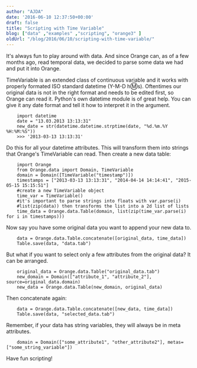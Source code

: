 ```yaml
---
author: "AJDA"
date: '2016-06-10 12:37:50+00:00'
draft: false
title: "Scripting with Time Variable"
blog: ["data" ,"examples" ,"scripting", "orange3" ]
oldUrl: "/blog/2016/06/10/scripting-with-time-variable/"
---
```


It's always fun to play around with data. And since Orange can, as of a few months ago, read temporal data, we decided to parse some data we had and put it into Orange.

TimeVariable is an extended class of continuous variable and it works with properly formated ISO standard datetime (Y-M-D h:m:s). Oftentimes our original data is not in the right format and needs to be edited first, so Orange can read it. Python's own datetime module is of great help. You can give it any date format and tell it how to interpret it in the argument.

```
    import datetime
    date = "13.03.2013 13:13:31"
    new_date = str(datetime.datetime.strptime(date, "%d.%m.%Y %H:%M:%S"))
    >>> '2013-03-13 13:13:31'
```

Do this for all your datetime attributes. This will transform them into strings that Orange's TimeVariable can read. Then create a new data table:

```
    import Orange
    from Orange.data import Domain, TimeVariable
    domain = Domain([TimeVariable("timestamp")])
    timestamps = ["2013-03-13 13:13:31", "2014-04-14 14:14:41", "2015-05-15 15:15:51"]
    #create a new TimeVariable object
    time_var = TimeVariable()
    #it's important to parse strings into floats with var.parse(i)
    #list(zip(data)) then transforms the list into a 2d list of lists
    time_data = Orange.data.Table(domain, list(zip(time_var.parse(i) for i in timestamps)))
```

Now say you have some original data you want to append your new data to.

```
    data = Orange.data.Table.concatenate([original_data, time_data])
    Table.save(data, "data.tab")
```

But what if you want to select only a few attributes from the original data? It can be arranged.

```
    original_data = Orange.data.Table("original_data.tab")
    new_domain = Domain(["attribute_1", "attribute_2"], source=original_data.domain)
    new_data = Orange.data.Table(new_domain, original_data)
```

Then concatenate again:

```
    data = Orange.data.Table.concatenate([new_data, time_data])
    Table.save(data, "selected_data.tab")
```

Remember, if your data has string variables, they will always be in meta attributes.

```
    domain = Domain(["some_attribute1", "other_attribute2"], metas=["some_string_variable"])
```

Have fun scripting!

